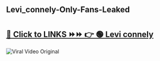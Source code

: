
 ## Levi_connely-Only-Fans-Leaked

# <h2><a href="https://clipsfans.com/Levi_connely&ref=git">🔗 Click to LINKS ⏩⏩ 👉 🟢 Levi connely </a></h2>

<a href="https://clipsfans.com/Levi_connely&ref=git" rel="nofollow" data-target="animated-image.originalLink"><img src="https://i.ibb.co.com/xMMVF88/686577567.gif" alt="Viral Video Original" style="max-width: 100%; display: inline-block;" data-target="animated-image.originalImage"></a>
